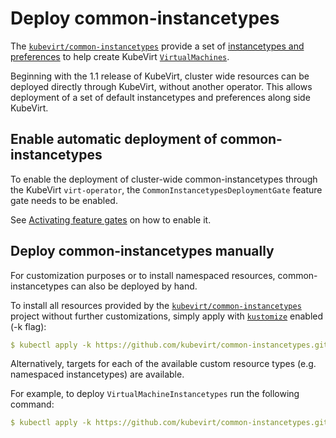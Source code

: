 # Deploy common-instancetypes

The [`kubevirt/common-instancetypes`](https://github.com/kubevirt/common-instancetypes) provide a set of [instancetypes and preferences](instancetypes.md) to help create KubeVirt [`VirtualMachines`](http://kubevirt.io/api-reference/main/definitions.html#_v1_virtualmachine).

Beginning with the 1.1 release of KubeVirt, cluster wide resources can be deployed directly through KubeVirt, without another operator.
This allows deployment of a set of default instancetypes and preferences along side KubeVirt.

## Enable automatic deployment of common-instancetypes

To enable the deployment of cluster-wide common-instancetypes through the KubeVirt `virt-operator`, the `CommonInstancetypesDeploymentGate` feature gate needs to be enabled.

See [Activating feature gates](activating_feature_gates.md) on how to enable it.

## Deploy common-instancetypes manually

For customization purposes or to install namespaced resources, common-instancetypes can also be deployed by hand.

To install all resources provided by the [`kubevirt/common-instancetypes`](https://github.com/kubevirt/common-instancetypes) project without further customizations, simply apply with [`kustomize`](https://kustomize.io/) enabled (-k flag):

```yaml
$ kubectl apply -k https://github.com/kubevirt/common-instancetypes.git
```

Alternatively, targets for each of the available custom resource types (e.g. namespaced instancetypes) are available.

For example, to deploy `VirtualMachineInstancetypes` run the following command:

```yaml
$ kubectl apply -k https://github.com/kubevirt/common-instancetypes.git/VirtualMachineInstancetypes
```
